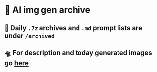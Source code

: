 # 🎉 AI img gen archive

## 🍹 Daily `.7z` archives and `.md` prompt lists are under `/archived`

## 🛸 For description and today generated images go [here](https://github.com/AI-Image-Gen/generator)
